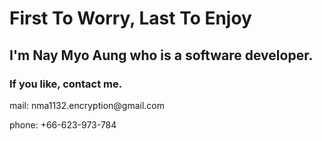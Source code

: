 <h1> First To Worry, Last To Enjoy </h1>
<h2> I'm Nay Myo Aung who is a software developer. </h2>
<h3> If you like, contact me. </h3>
<p> mail: nma1132.encryption@gmail.com </p>
<p> phone: +66-623-973-784 </p>

